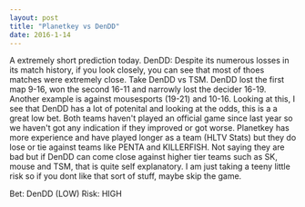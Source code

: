 ```yaml
---
layout: post
title: "Planetkey vs DenDD"
date: 2016-1-14
---
```


A extremely short prediction today. 
DenDD: Despite its numerous losses in its match history, if you look closely, you can see that most of thoes matches were extremely close.
Take DenDD vs TSM. DenDD lost the first map 9-16, won the second 16-11 and narrowly lost the decider 16-19. Another example is against mousesports (19-21) and 10-16.
Looking at this, I see that DenDD has a lot of potenital and looking at the odds, this is a a great low bet.
Both teams haven't played an official game since last year so we haven't got any indication if they improved or got worse.
Planetkey has more experience and have played longer as a team (HLTV Stats) but they do lose or tie against teams like PENTA and KILLERFISH. Not saying they are bad but if DenDD can come close against higher tier teams such as SK, mouse and TSM, that is quite self explanatory.
I am just taking a teeny little risk so if you dont like that sort of stuff, maybe skip the game.

Bet: DenDD (LOW)
Risk: HIGH
